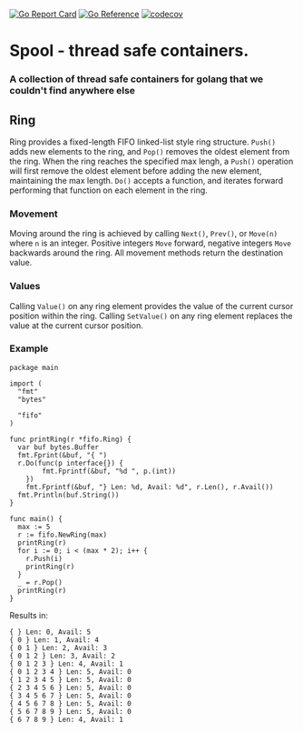 [![Go Report Card](https://goreportcard.com/badge/haukened/fifo)](https://goreportcard.com/report/haukened/fifo) [![Go Reference](https://pkg.go.dev/badge/github.com/haukened/fifo.svg)](https://pkg.go.dev/github.com/haukened/fifo) [![codecov](https://codecov.io/gh/haukened/fifo/branch/main/graph/badge.svg?token=5DVM9GD3BX)](https://codecov.io/gh/haukened/fifo)

# Spool - thread safe containers.
### A collection of thread safe containers for golang that we couldn't find anywhere else

## Ring

Ring provides a fixed-length FIFO linked-list style ring structure.  `Push()` adds new elements to the ring, and `Pop()` removes the oldest element from the ring.
When the ring reaches the specified max lengh, a `Push()` operation will first remove the oldest element before adding the new element, maintaining the max length.
`Do()` accepts a function, and iterates forward performing that function on each element in the ring.

### Movement
Moving around the ring is achieved by calling `Next()`, `Prev()`, or `Move(n)` where `n` is an integer.  Positive integers `Move` forward, negative integers `Move` backwards around the ring.
All movement methods return the destination value.

### Values
Calling `Value()` on any ring element provides the value of the current cursor position within the ring.
Calling `SetValue()` on any ring element replaces the value at the current cursor position.

### Example

```
package main

import (
  "fmt"
  "bytes"
  
  "fifo"
)

func printRing(r *fifo.Ring) {
  var buf bytes.Buffer
  fmt.Fprint(&buf, "{ ")
  r.Do(func(p interface{}) {
		fmt.Fprintf(&buf, "%d ", p.(int))
	})
    fmt.Fprintf(&buf, "} Len: %d, Avail: %d", r.Len(), r.Avail())
  fmt.Println(buf.String())
}

func main() {
  max := 5
  r := fifo.NewRing(max)
  printRing(r)
  for i := 0; i < (max * 2); i++ {
    r.Push(i)
    printRing(r)
  }
  _ = r.Pop()
  printRing(r)
}

```
Results in:
```
{ } Len: 0, Avail: 5
{ 0 } Len: 1, Avail: 4
{ 0 1 } Len: 2, Avail: 3
{ 0 1 2 } Len: 3, Avail: 2
{ 0 1 2 3 } Len: 4, Avail: 1
{ 0 1 2 3 4 } Len: 5, Avail: 0
{ 1 2 3 4 5 } Len: 5, Avail: 0
{ 2 3 4 5 6 } Len: 5, Avail: 0
{ 3 4 5 6 7 } Len: 5, Avail: 0
{ 4 5 6 7 8 } Len: 5, Avail: 0
{ 5 6 7 8 9 } Len: 5, Avail: 0
{ 6 7 8 9 } Len: 4, Avail: 1
```
